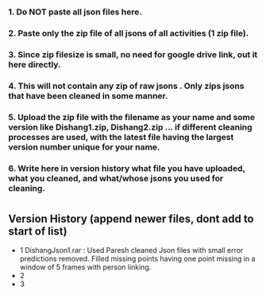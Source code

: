 ### 1. Do NOT paste all json files here.
### 2. Paste only the zip file of all jsons of all activities (1 zip file).
### 3. Since zip filesize is small, no need for google drive link, out it here directly.
### 4. This will not contain any zip of raw jsons . Only zips jsons that have been cleaned in some manner.
### 5. Upload the zip file with the filename as your name and some version like Dishang1.zip, Dishang2.zip ... if different cleaning processes are used, with the latest file having the largest version number unique for your name.
### 6. Write here in version history what file you have uploaded, what you cleaned, and what/whose jsons you used for cleaning.
#
#
## Version History (append newer files, dont add to start of list)
- 1	DishangJson1.rar : Used Paresh cleaned Json files with small error predictions removed. Filled missing points having one point missing in a window of 5 frames with person linking.
- 2
- 3
